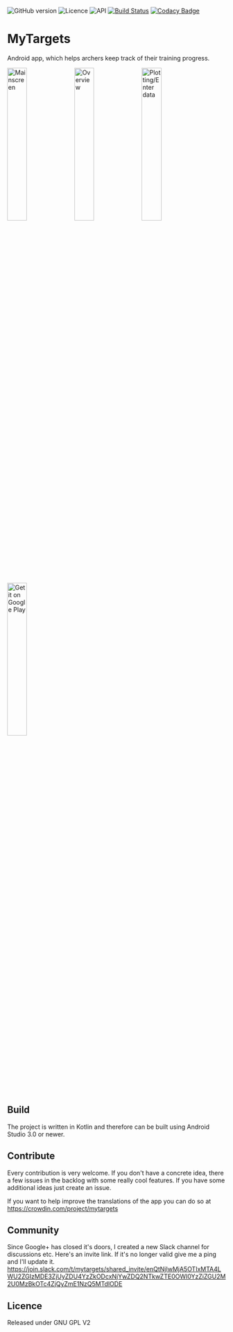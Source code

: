 ![GitHub version](https://img.shields.io/github/release/dreierf/mytargets.svg)
![Licence](https://img.shields.io/badge/licence-GNU%20GPLv2-blue.svg)
![API](https://img.shields.io/badge/API-16+-green.svg)
[![Build Status](https://travis-ci.org/DreierF/MyTargets.svg?branch=develop)](https://travis-ci.org/DreierF/MyTargets)
[![Codacy Badge](https://api.codacy.com/project/badge/Grade/7dbed6d9a63d4874b10adfd24a58ef9d)](https://www.codacy.com/app/dreier-florian/MyTargets?utm_source=github.com&amp;utm_medium=referral&amp;utm_content=DreierF/MyTargets&amp;utm_campaign=Badge_Grade)

# MyTargets
Android app, which helps archers keep track of their training progress.

<img src="https://raw.githubusercontent.com/DreierF/MyTargets/develop/app/src/main/art/screenshot/main.png" alt="Mainscreen" width="30%" > <img src="https://raw.githubusercontent.com/DreierF/MyTargets/develop/app/src/main/art/screenshot/overview.png" alt="Overview" width="30%" > <img src="https://raw.githubusercontent.com/DreierF/MyTargets/develop/app/src/main/art/screenshot/plotting.png" alt="Plotting/Enter data" width="30%" >

<a href="https://play.google.com/store/apps/details?id=de.dreier.mytargets">
<img alt="Get it on Google Play" src="http://steverichey.github.io/google-play-badge-svg/img/en_get.svg" width="30%" />
</a>

## Build ##
The project is written in Kotlin and therefore can be built using Android Studio 3.0 or newer.

## Contribute
Every contribution is very welcome.
If you don't have a concrete idea, there a few issues in the backlog with some really cool features. If you have some additional ideas just create an issue. 

If you want to help improve the translations of the app you can do so at https://crowdin.com/project/mytargets

## Community
Since Google+ has closed it's doors, I created a new Slack channel for discussions etc.
Here's an invite link. If it's no longer valid give me a ping and I'll update it.
https://join.slack.com/t/mytargets/shared_invite/enQtNjIwMjA5OTIxMTA4LWU2ZGIzMDE3ZjUyZDU4YzZkODcxNjYwZDQ2NTkwZTE0OWI0YzZiZGU2M2U0MzBkOTc4ZjQyZmE1NzQ5MTdlODE

## Licence ##
Released under GNU GPL V2

